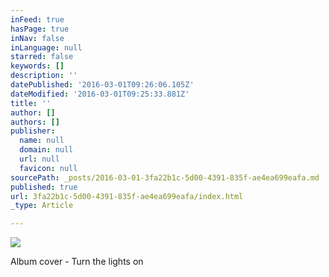 ```yaml
---
inFeed: true
hasPage: true
inNav: false
inLanguage: null
starred: false
keywords: []
description: ''
datePublished: '2016-03-01T09:26:06.105Z'
dateModified: '2016-03-01T09:25:33.881Z'
title: ''
author: []
authors: []
publisher:
  name: null
  domain: null
  url: null
  favicon: null
sourcePath: _posts/2016-03-01-3fa22b1c-5d00-4391-835f-ae4ea699eafa.md
published: true
url: 3fa22b1c-5d00-4391-835f-ae4ea699eafa/index.html
_type: Article

---
```

![](https://the-grid-user-content.s3-us-west-2.amazonaws.com/b0602ff9-422d-443d-9a8c-fc25c46c2069.jpg)

Album cover - Turn the lights on